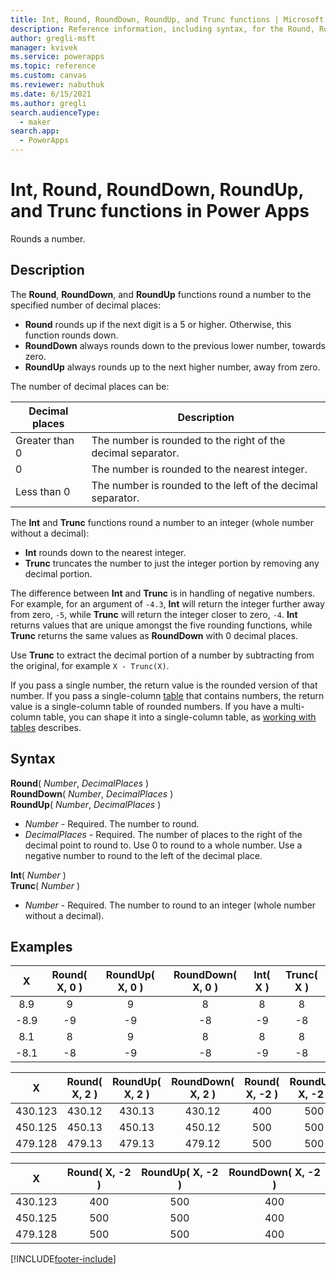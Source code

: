 ```yaml
---
title: Int, Round, RoundDown, RoundUp, and Trunc functions | Microsoft Docs
description: Reference information, including syntax, for the Round, RoundDown, and RoundUp functions in Power Apps
author: gregli-msft
manager: kvivek
ms.service: powerapps
ms.topic: reference
ms.custom: canvas
ms.reviewer: nabuthuk
ms.date: 6/15/2021
ms.author: gregli
search.audienceType: 
  - maker
search.app: 
  - PowerApps
---
```

# Int, Round, RoundDown, RoundUp, and Trunc functions in Power Apps
Rounds a number.

## Description
The **Round**, **RoundDown**, and **RoundUp** functions round a number to the specified number of decimal places:

* **Round** rounds up if the next digit is a 5 or higher. Otherwise, this function rounds down.
* **RoundDown** always rounds down to the previous lower number, towards zero.
* **RoundUp** always rounds up to the next higher number, away from zero.

The number of decimal places can be:

| Decimal places | Description |
|-----|-----|
| Greater than 0 | The number is rounded to the right of the decimal separator.  | 
| 0 |  The number is rounded to the nearest integer. |
| Less than 0 | The number is rounded to the left of the decimal separator.  |

The **Int** and **Trunc** functions round a number to an integer (whole number without a decimal): 

* **Int** rounds down to the nearest integer.  
* **Trunc** truncates the number to just the integer portion by removing any decimal portion.  

The difference between **Int** and **Trunc** is in handling of negative numbers.  For example, for an argument of `-4.3`, **Int** will return the integer further away from zero, `-5`, while **Trunc** will return the integer closer to zero, `-4`.   **Int** returns values that are unique amongst the five rounding functions, while **Trunc** returns the same values as **RoundDown** with 0 decimal places.

Use **Trunc** to extract the decimal portion of a number by subtracting from the original, for example `X - Trunc(X)`.  

If you pass a single number, the return value is the rounded version of that number.  If you pass a single-column [table](../working-with-tables.md) that contains numbers, the return value is a single-column table of rounded numbers. If you have a multi-column table, you can shape it into a single-column table, as [working with tables](../working-with-tables.md) describes.

## Syntax
**Round**( *Number*, *DecimalPlaces* )<br>**RoundDown**( *Number*, *DecimalPlaces* )<br>**RoundUp**( *Number*, *DecimalPlaces* )

* *Number* - Required. The number to round.
* *DecimalPlaces* - Required.  The number of places to the right of the decimal point to round to.  Use 0 to round to a whole number.  Use a negative number to round to the left of the decimal place.

**Int**( *Number* )<br>**Trunc**( *Number* )

* *Number* - Required. The number to round to an integer (whole number without a decimal).

## Examples

| X  | Round( X, 0 ) | RoundUp( X, 0 ) | RoundDown( X, 0 ) | Int( X ) | Trunc( X ) |
|:----:|:-----:|:-----:|:------:|:----:|:-----:|
| 8.9 | 9 | 9 | 8 | 8 | 8 |
| -8.9 | -9 | -9 | -8 | -9 | -8 |
| 8.1 | 8 | 9 | 8 | 8 | 8 |
| -8.1 | -8 | -9 | -8 | -9 | -8 |

| X | Round( X, 2 ) | RoundUp( X, 2 ) | RoundDown( X, 2 ) | Round( X, -2 ) | RoundUp( X, -2 ) | RoundDown( X, -2 ) |
|:----:|:----:|:------------:|:----------:|:-------:|:-------:|:-------:|
| 430.123 | 430.12 | 430.13 | 430.12 | 400 | 500 | 400 |
| 450.125 | 450.13 | 450.13 | 450.12 | 500 | 500 | 400 |
| 479.128 | 479.13 | 479.13 | 479.12 | 500 | 500 | 400 |

| X | Round( X, -2 ) | RoundUp( X, -2 ) | RoundDown( X, -2 ) |
|:----:|:----:|:------------:|:----------:|
| 430.123 | 400 | 500 | 400 |
| 450.125 | 500 | 500 | 400 |
| 479.128 | 500 | 500 | 400 |

[!INCLUDE[footer-include](../../../includes/footer-banner.md)]